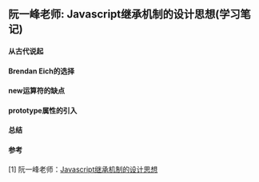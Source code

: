## 阮一峰老师: Javascript继承机制的设计思想(学习笔记)
#### 从古代说起
     
#### Brendan Eich的选择
#### new运算符的缺点
#### prototype属性的引入
#### 总结

#### 参考
[1] 阮一峰老师：[Javascript继承机制的设计思想](http://www.ruanyifeng.com/blog/2011/06/designing_ideas_of_inheritance_mechanism_in_javascript.html)
